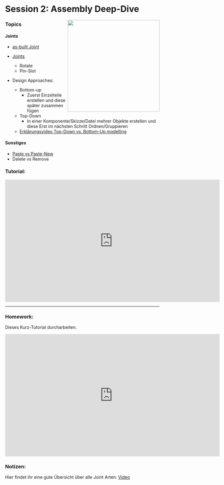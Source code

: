 # Session 2: Assembly Deep-Dive

<!-- ![img](https://i.pinimg.com/564x/18/99/ff/1899ff2dfc717c16a6489552af258c2a.jpg) -->
<img align="right" width="300" height="300" src="https://i.pinimg.com/564x/18/99/ff/1899ff2dfc717c16a6489552af258c2a.jpg">

### Topics

#### Joints


- [ as-built Joint ](https://help.autodesk.com/view/fusion360/ENU/?guid=ASM-AS-BUILT-JOINT-COMMAND)
- [ Joints ](https://help.autodesk.com/view/fusion360/ENU/?guid=GUID-A83EFB3E-E7C4-4B78-A842-59069004BDC0)
  - Rotate
  - Pin-Slot

- Design Approaches:
  - Bottom-up
    - Zuerst Einzelteile erstellen und diese später zusammen fügen
  - Top-Down
    - In einer Komponente/Skizze/Datei mehrer Objekte erstellen und diese Erst im nächsten Schritt Ordnen/Gruppieren
  - [ Erklärungsvideo Top-Down vs. Bottom-Up modelling ](https://www.youtube.com/watch?v=Tkx5LhmX-5Q)

#### Sonstiges

- [Paste vs Paste-New](https://help.autodesk.com/view/NINVFUS/DEU/?guid=GUID-9EDE876B-6A97-47E9-AB87-F27ADFFDCEE9)
- Delete vs Remove

### Tutorial:

<iframe width="700" height="400" src="https://www.youtube.com/embed/em0-RvzwQXo" frameborder="0" allow="accelerometer; autoplay; clipboard-write; encrypted-media; gyroscope; picture-in-picture" allowfullscreen></iframe>

______

### Homework:

Dieses Kurz-Tutorial durcharbeiten.  

<iframe width="700" height="400" src="https://www.youtube.com/embed/eRUv6s5Jgi8" frameborder="0" allow="accelerometer; autoplay; clipboard-write; encrypted-media; gyroscope; picture-in-picture" allowfullscreen></iframe>

### Notizen:

Hier findet ihr eine gute Übersicht über alle Joint Arten: [Video](https://www.youtube.com/watch/Bw08O6XsfDIfeature=emb_titleab_channel=NYCCNC)
